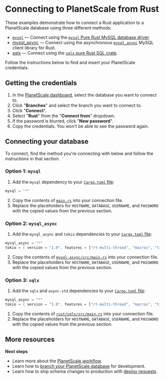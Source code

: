 # Connecting to PlanetScale from Rust

These examples demonstrate how to connect a Rust application to a PlanetScale database using three different methods:

- [`mysql`](mysql/src/main.rs) &mdash; Connect using the [`mysql` Pure Rust MySQL database driver](https://docs.rs/mysql/latest/mysql/).
- [mysql_async](mysql-async/src/main.rs) &mdash; Connect using the asynchronous [`mysql_async`](https://docs.rs/mysql_async/latest/mysql_async/) MySQL client library for Rust.
- [sqlx](sqlx/src/main.rs) &mdash; Connect using the [`sqlx` pure Rust SQL crate](https://docs.rs/sqlx/latest/sqlx/).

Follow the instructions below to find and insert your PlanetScale credentials.

## Getting the credentials

1. In the [PlanetScale dashboard](https://app.planetscale.com), select the database you want to connect to.
2. Click "**Branches**" and select the branch you want to connect to.
3. Click "**Connect**".
4. Select "**Rust**" from the "**Connect from**" dropdown.
5. If the password is blurred, click "**New password**".
6. Copy the credentials. You won't be able to see the password again.

## Connecting your database

To connect, find the method you're connecting with below and follow the instructions in that section.

### Option 1: `mysql`

1. Add the `mysql` dependency to your [`Cargo.toml` file](https://github.com/planetscale/connection-examples/blob/main/rust/mysql/Cargo.toml):
```rust
mysql = "*"
```
2. Copy the contents of [`main.rs`](https://github.com/planetscale/connection-examples/blob/main/rust/mysql/src/main.rs) into your connection file.
3. Replace the placeholders for `HOSTNAME`, `DATABASE`, `USERNAME`, and `PASSWORD` with the copied values from the previous section.

### Option 2: `mysql_async`

1. Add the `mysql_async` and `tokio` dependencies to your [`Cargo.toml` file](https://github.com/planetscale/connection-examples/blob/main/rust/mysql-async/Cargo.toml):
```rust
mysql_async = "*"
tokio = { version = "1.0", features = ["rt-multi-thread", "macros", "time"] }
```
2. Copy the contents of [`mysql-async/src/main.rs`](https://github.com/planetscale/connection-examples/blob/main/rust/mysql-async/src/main.rs) into your connection file.
3. Replace the placeholders for `HOSTNAME`, `DATABASE`, `USERNAME`, and `PASSWORD` with the copied values from the previous section.

### Option 3: `sqlx`

1. Add the `sqlx` and `async-std` dependencies to your [`Cargo.toml` file](https://github.com/planetscale/connection-examples/blob/main/rust/sqlx/Cargo.toml):
```rust
mysql_async = "*"
tokio = { version = "1.0", features = ["rt-multi-thread", "macros", "time"] }
```
1. Copy the contents of [`rust/sqlx/src/main.rs`](https://github.com/planetscale/connection-examples/blob/main/rust/sqlx/src/main.rs) into your connection file.
2. Replace the placeholders for `HOSTNAME`, `DATABASE`, `USERNAME`, and `PASSWORD` with the copied values from the previous section.

## More resources

**Next steps**

- Learn more about the [PlanetScale workflow](https://planetscale.com/docs/concepts/planetscale-workflow).
- Learn how to [branch your PlanetScale database](https://planetscale.com/docs/concepts/branching) for development.
- Learn how to ship schema changes to production with [deploy requests](https://planetscale.com/docs/concepts/deploy-requests).
